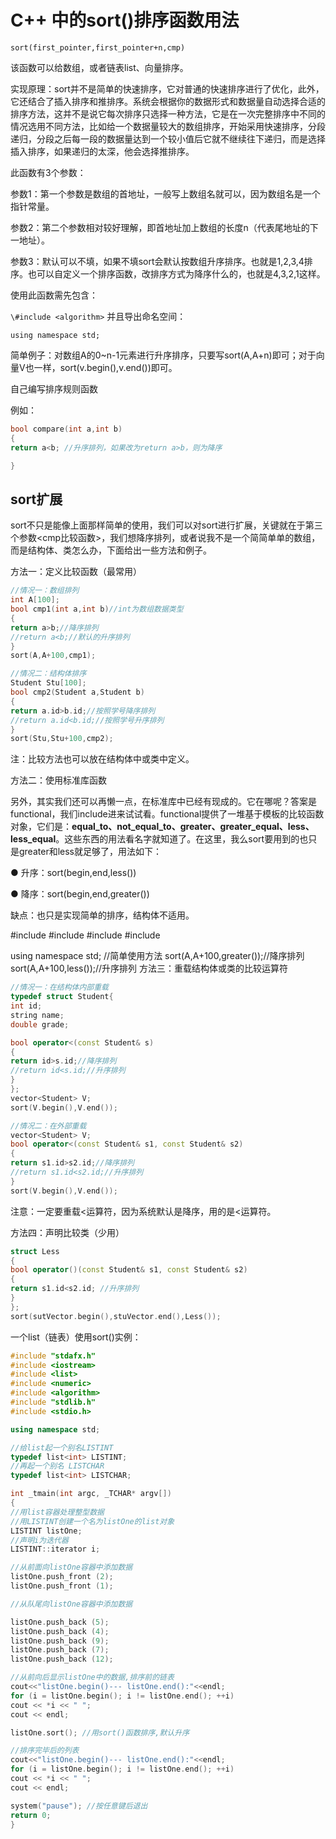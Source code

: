 # C++ 中的sort()排序函数用法

`sort(first_pointer,first_pointer+n,cmp)`

该函数可以给数组，或者链表list、向量排序。

实现原理：sort并不是简单的快速排序，它对普通的快速排序进行了优化，此外，它还结合了插入排序和推排序。系统会根据你的数据形式和数据量自动选择合适的排序方法，这并不是说它每次排序只选择一种方法，它是在一次完整排序中不同的情况选用不同方法，比如给一个数据量较大的数组排序，开始采用快速排序，分段递归，分段之后每一段的数据量达到一个较小值后它就不继续往下递归，而是选择插入排序，如果递归的太深，他会选择推排序。

此函数有3个参数：

参数1：第一个参数是数组的首地址，一般写上数组名就可以，因为数组名是一个指针常量。

参数2：第二个参数相对较好理解，即首地址加上数组的长度n（代表尾地址的下一地址）。

参数3：默认可以不填，如果不填sort会默认按数组升序排序。也就是1,2,3,4排序。也可以自定义一个排序函数，改排序方式为降序什么的，也就是4,3,2,1这样。

使用此函数需先包含：

`\#include <algorithm>`
并且导出命名空间：

`using namespace std;`

简单例子：对数组A的0~n-1元素进行升序排序，只要写sort(A,A+n)即可；对于向量V也一样，sort(v.begin(),v.end())即可。

自己编写排序规则函数

例如：

```c++
bool compare(int a,int b)
{
return a<b; //升序排列，如果改为return a>b，则为降序

}
```

## sort扩展

sort不只是能像上面那样简单的使用，我们可以对sort进行扩展，关键就在于第三个参数<cmp比较函数>，我们想降序排列，或者说我不是一个简简单单的数组，而是结构体、类怎么办，下面给出一些方法和例子。

方法一：定义比较函数（最常用）

```c++
//情况一：数组排列
int A[100];
bool cmp1(int a,int b)//int为数组数据类型
{
return a>b;//降序排列
//return a<b;//默认的升序排列
}
sort(A,A+100,cmp1);
```



```c++
//情况二：结构体排序
Student Stu[100];
bool cmp2(Student a,Student b)
{
return a.id>b.id;//按照学号降序排列
//return a.id<b.id;//按照学号升序排列
}
sort(Stu,Stu+100,cmp2);
```

注：比较方法也可以放在结构体中或类中定义。

方法二：使用标准库函数

另外，其实我们还可以再懒一点，在标准库中已经有现成的。它在哪呢？答案是functional，我们include进来试试看。functional提供了一堆基于模板的比较函数对象，它们是：**equal_to<Type>、not_equal_to<Type>、greater<Type>、greater_equal<Type>、less<Type>、less_equal<Type>**。这些东西的用法看名字就知道了。在这里，我么sort要用到的也只是greater和less就足够了，用法如下：

● 升序：sort(begin,end,less<data-type>())

● 降序：sort(begin,end,greater<data-type>())

缺点：也只是实现简单的排序，结构体不适用。

\#include <iostream>
\#include <cstdio>
\#include <algorithm>
\#include <functional>

using namespace std;
//简单使用方法
sort(A,A+100,greater<int>());//降序排列
sort(A,A+100,less<int>());//升序排列
方法三：重载结构体或类的比较运算符

```c++
//情况一：在结构体内部重载
typedef struct Student{
int id;
string name;
double grade;

bool operator<(const Student& s)
{
return id>s.id;//降序排列
//return id<s.id;//升序排列
}
};
vector<Student> V;
sort(V.begin(),V.end());
```

```c++
//情况二：在外部重载
vector<Student> V;
bool operator<(const Student& s1, const Student& s2)
{
return s1.id>s2.id;//降序排列
//return s1.id<s2.id;//升序排列
}
sort(V.begin(),V.end());
```


注意：一定要重载<运算符，因为系统默认是降序，用的是<运算符。

方法四：声明比较类（少用）

```c++
struct Less
{
bool operator()(const Student& s1, const Student& s2)
{
return s1.id<s2.id; //升序排列
}
};
sort(sutVector.begin(),stuVector.end(),Less());
```


一个list（链表）使用sort()实例：

```c++
#include "stdafx.h"
#include <iostream>
#include <list>
#include <numeric>
#include <algorithm>
#include "stdlib.h"
#include <stdio.h>

using namespace std;

//给list起一个别名LISTINT
typedef list<int> LISTINT;
//再起一个别名 LISTCHAR
typedef list<int> LISTCHAR;

int _tmain(int argc, _TCHAR* argv[])
{
//用list容器处理整型数据
//用LISTINT创建一个名为listOne的list对象
LISTINT listOne;
//声明i为迭代器
LISTINT::iterator i;

//从前面向listOne容器中添加数据
listOne.push_front (2);
listOne.push_front (1);

//从队尾向listOne容器中添加数据

listOne.push_back (5);
listOne.push_back (4);
listOne.push_back (9);
listOne.push_back (7);
listOne.push_back (12);

//从前向后显示listOne中的数据,排序前的链表
cout<<"listOne.begin()--- listOne.end():"<<endl;
for (i = listOne.begin(); i != listOne.end(); ++i)
cout << *i << " ";
cout << endl;

listOne.sort(); //用sort()函数排序,默认升序

//排序完毕后的列表
cout<<"listOne.begin()--- listOne.end():"<<endl;
for (i = listOne.begin(); i != listOne.end(); ++i)
cout << *i << " ";
cout << endl;

system("pause"); //按任意键后退出
return 0;
}
```

